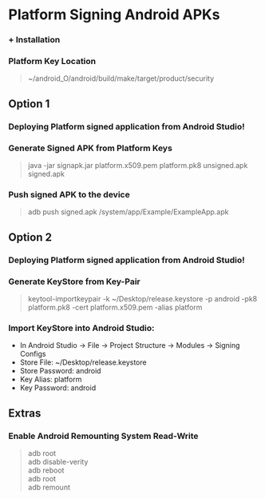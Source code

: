 
# Platform Signing Android APKs
### + Installation

### Platform Key Location
> ~/android_O/android/build/make/target/product/security

## Option 1
### Deploying Platform signed application from Android Studio!

### Generate Signed APK from Platform Keys
> java -jar signapk.jar platform.x509.pem platform.pk8 unsigned.apk signed.apk

### Push signed APK to the device
> adb push signed.apk /system/app/Example/ExampleApp.apk

## Option 2
### Deploying Platform signed application from Android Studio!
### Generate KeyStore from Key-Pair
> keytool-importkeypair -k ~/Desktop/release.keystore -p android -pk8 platform.pk8 -cert platform.x509.pem -alias platform

### Import KeyStore into Android Studio:
- In Android Studio -> File -> Project Structure -> Modules -> Signing Configs
- Store File: ~/Desktop/release.keystore
- Store Password: android
- Key Alias: platform
- Key Password: android

## Extras
### Enable Android Remounting System Read-Write
> adb root  
> adb disable-verity  
> adb reboot  
> adb root  
> adb remount  
